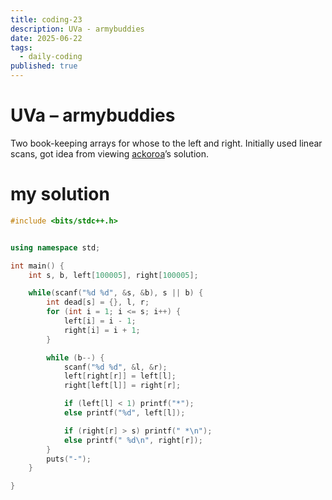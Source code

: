 ```yaml
---
title: coding-23
description: UVa - armybuddies
date: 2025-06-22
tags:
  - daily-coding
published: true
---
```

# UVa – armybuddies
Two book-keeping arrays for whose to the left and right. Initially used linear scans, got idea from viewing [ackoroa](https://github.com/ackoroa/UVa-Solutions/blob/master/UVa%2012356%20-%20Army%20Buddies/src/UVa%2012356%20-%20Army%20Buddies.cpp)’s solution.
# my solution
```cpp
#include <bits/stdc++.h>


using namespace std;

int main() {
	int s, b, left[100005], right[100005];

	while(scanf("%d %d", &s, &b), s || b) {
		int dead[s] = {}, l, r;
		for (int i = 1; i <= s; i++) {
			left[i] = i - 1;
			right[i] = i + 1;
		}

		while (b--) {
			scanf("%d %d", &l, &r);		
			left[right[r]] = left[l];
			right[left[l]] = right[r];

			if (left[l] < 1) printf("*");
			else printf("%d", left[l]);

			if (right[r] > s) printf(" *\n");
			else printf(" %d\n", right[r]);
		}
		puts("-");
	} 

}
```
